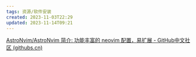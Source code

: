 ```yaml
---
tags: 资源/软件安装
created: 2023-11-03T22:29
updated: 2023-11-14T09:21
---
```

[AstroNvim/AstroNvim 简介: 功能丰富的 neovim 配置，易扩展 - GitHub中文社区 (githubs.cn)](https://www.githubs.cn/projects/454957552-astronvim)